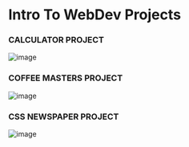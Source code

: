 # Intro To WebDev Projects

### CALCULATOR PROJECT
![image](https://github.com/dhdorr/Frontend-Masters-Projects/assets/44913332/c1868602-76d5-46af-aefc-4ccb257036d6)

### COFFEE MASTERS PROJECT
![image](https://github.com/dhdorr/Frontend-Masters-Projects/assets/44913332/3a6691dc-623a-4862-b964-941f788612d5)


### CSS NEWSPAPER PROJECT
![image](https://github.com/dhdorr/Frontend-Masters-Projects/assets/44913332/6c145476-1b1e-47fb-bd0e-0200f884b648)

